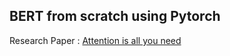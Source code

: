 ## BERT from scratch using Pytorch


Research Paper : [Attention is all you need](https://arxiv.org/abs/1810.04805)
